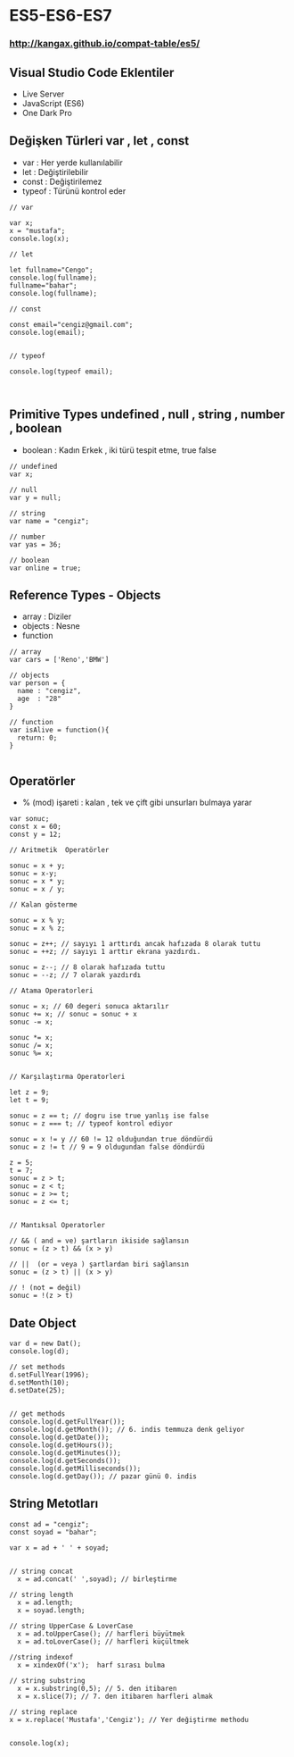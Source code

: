 # ES5-ES6-ES7
### http://kangax.github.io/compat-table/es5/


## Visual Studio Code Eklentiler
- Live Server
- JavaScript (ES6)
- One Dark Pro

## Değişken Türleri var , let , const

- var : Her yerde kullanılabilir
- let : Değiştirilebilir
- const : Değiştirilemez
- typeof : Türünü kontrol eder

```
// var

var x;
x = "mustafa";
console.log(x);

// let

let fullname="Cengo";
console.log(fullname);
fullname="bahar";
console.log(fullname);

// const

const email="cengiz@gmail.com";
console.log(email);


// typeof

console.log(typeof email);



```
## Primitive Types undefined , null , string , number , boolean
- boolean : Kadın Erkek , iki türü tespit etme, true false

```
// undefined
var x;

// null
var y = null;

// string
var name = "cengiz";

// number
var yas = 36;

// boolean
var online = true;

```

## Reference Types - Objects
- array : Diziler
- objects : Nesne
- function
```
// array
var cars = ['Reno','BMW']

// objects
var person = {
  name : "cengiz",
  age  : "28"
}

// function
var isAlive = function(){
  return: 0;
}


```

## Operatörler 
- % (mod) işareti : kalan , tek ve çift gibi unsurları bulmaya yarar
```
var sonuc;
const x = 60;
const y = 12;

// Aritmetik  Operatörler

sonuc = x + y;
sonuc = x-y;
sonuc = x * y;
sonuc = x / y;

// Kalan gösterme

sonuc = x % y; 
sonuc = x % z;

sonuc = z++; // sayıyı 1 arttırdı ancak hafızada 8 olarak tuttu
sonuc = ++z; // sayıyı 1 arttır ekrana yazdırdı.

sonuc = z--; // 8 olarak hafızada tuttu
sonuc = --z; // 7 olarak yazdırdı

// Atama Operatorleri

sonuc = x; // 60 degeri sonuca aktarılır
sonuc += x; // sonuc = sonuc + x
sonuc -= x;

sonuc *= x;
sonuc /= x;
sonuc %= x;


// Karşılaştırma Operatorleri

let z = 9;
let t = 9;

sonuc = z == t; // dogru ise true yanlış ise false
sonuc = z === t; // typeof kontrol ediyor

sonuc = x != y // 60 != 12 olduğundan true döndürdü
sonuc = z != t // 9 = 9 oldugundan false döndürdü

z = 5;
t = 7;
sonuc = z > t;
sonuc = z < t;
sonuc = z >= t;
sonuc = z <= t;


// Mantıksal Operatorler

// && ( and = ve) şartların ikiside sağlansın
sonuc = (z > t) && (x > y)

// ||  (or = veya ) şartlardan biri sağlansın
sonuc = (z > t) || (x > y)

// ! (not = değil)
sonuc = !(z > t)

```
## Date Object
```
var d = new Dat();
console.log(d);

// set methods
d.setFullYear(1996);
d.setMonth(10);
d.setDate(25);


// get methods
console.log(d.getFullYear());
console.log(d.getMonth()); // 6. indis temmuza denk geliyor
console.log(d.getDate());
console.log(d.getHours());
console.log(d.getMinutes());
console.log(d.getSeconds());
console.log(d.getMilliseconds());
console.log(d.getDay()); // pazar günü 0. indis

```

## String Metotları
```
const ad = "cengiz";
const soyad = "bahar";

var x = ad + ' ' + soyad;


// string concat 
  x = ad.concat(' ',soyad); // birleştirme

// string length
  x = ad.length;
  x = soyad.length;

// string UpperCase & LoverCase
  x = ad.toUpperCase(); // harfleri büyütmek
  x = ad.toLoverCase(); // harfleri küçültmek

//string indexof
  x = xindexOf('x');  harf sırası bulma

// string substring
  x = x.substring(0,5); // 5. den itibaren
  x = x.slice(7); // 7. den itibaren harfleri almak

// string replace
x = x.replace('Mustafa','Cengiz'); // Yer değiştirme methodu


console.log(x);
```


